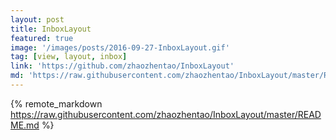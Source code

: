 ```yaml
---
layout: post
title: InboxLayout
featured: true
image: '/images/posts/2016-09-27-InboxLayout.gif'
tag: [view, layout, inbox]
link: 'https://github.com/zhaozhentao/InboxLayout'
md: 'https://raw.githubusercontent.com/zhaozhentao/InboxLayout/master/README.md'
---
```


{% remote_markdown https://raw.githubusercontent.com/zhaozhentao/InboxLayout/master/README.md %}